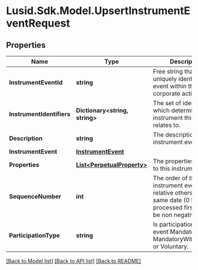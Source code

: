 # Lusid.Sdk.Model.UpsertInstrumentEventRequest

## Properties

Name | Type | Description | Notes
------------ | ------------- | ------------- | -------------
**InstrumentEventId** | **string** | Free string that uniquely identifies the event within the corporate action source | 
**InstrumentIdentifiers** | **Dictionary&lt;string, string&gt;** | The set of identifiers which determine the instrument this event relates to. | 
**Description** | **string** | The description of the instrument event. | [optional] 
**InstrumentEvent** | [**InstrumentEvent**](InstrumentEvent.md) |  | 
**Properties** | [**List&lt;PerpetualProperty&gt;**](PerpetualProperty.md) | The properties attached to this instrument event. | [optional] 
**SequenceNumber** | **int** | The order of the instrument event relative others on the same date (0 being processed first). Must be non negative. | [optional] 
**ParticipationType** | **string** | Is participation in this event Mandatory, MandatoryWithChoices, or Voluntary. | [optional] [default to "Mandatory"]

[[Back to Model list]](../README.md#documentation-for-models) [[Back to API list]](../README.md#documentation-for-api-endpoints) [[Back to README]](../README.md)

